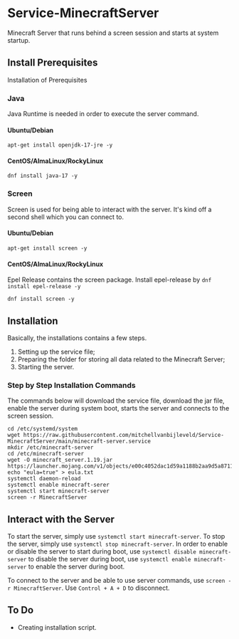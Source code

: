 # Service-MinecraftServer
Minecraft Server that runs behind a screen session and starts at system startup.

## Install Prerequisites
Installation of Prerequisites

### Java
Java Runtime is needed in order to execute the server command.

#### Ubuntu/Debian
```
apt-get install openjdk-17-jre -y
```

#### CentOS/AlmaLinux/RockyLinux
```
dnf install java-17 -y
```

### Screen
Screen is used for being able to interact with the server. It's kind off a second shell which you can connect to.

#### Ubuntu/Debian
```
apt-get install screen -y
```

#### CentOS/AlmaLinux/RockyLinux
Epel Release contains the screen package. Install epel-release by `dnf install epel-release -y`
```
dnf install screen -y
```

## Installation
Basically, the installations contains a few steps.
1. Setting up the service file;
2. Preparing the folder for storing all data related to the Minecraft Server;
3. Starting the server.

### Step by Step Installation Commands
The commands below will download the service file, download the jar file, enable the server during system boot, starts the server and connects to the screen session.
```
cd /etc/systemd/system
wget https://raw.githubusercontent.com/mitchellvanbijleveld/Service-MinecraftServer/main/minecraft-server.service
mkdir /etc/minecraft-server
cd /etc/minecraft-server
wget -O minecraft_server.1.19.jar https://launcher.mojang.com/v1/objects/e00c4052dac1d59a1188b2aa9d5a87113aaf1122/server.jar
echo "eula=true" > eula.txt
systemctl daemon-reload
systemctl enable minecraft-serer
systemctl start minecraft-server
screen -r MinecraftServer
```

## Interact with the Server
To start the server, simply use `systemctl start minecraft-server`. To stop the server, simply use `systemctl stop minecraft-server`. In order to enable or disable the server to start during boot, use `systemctl disable minecraft-server` to disable the server during boot, use `systemctl enable minecraft-server` to enable the server during boot.

To connect to the server and be able to use server commands, use `screen -r MinecraftServer`. Use `Control + A + D` to disconnect.

## To Do
- Creating installation script.
